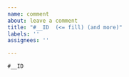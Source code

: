 ```yaml
---
name: comment
about: leave a comment
title: "#__ID  (<= fill) (and more)"
labels: ''
assignees: ''

---
```


`#__ID`
<!-- e.g. #kQZqf4jZkJ -->
